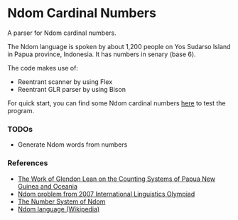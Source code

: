 # Ndom Cardinal Numbers

A parser for Ndom cardinal numbers.

The Ndom language is spoken by about 1,200 people on Yos Sudarso Island in Papua province, Indonesia. It has numbers in senary (base 6).

The code makes use of:
- Reentrant scanner by using Flex
- Reentrant GLR parser by using Bison

For quick start, you can find some Ndom cardinal numbers [here](http://www.sf.airnet.ne.jp/ts/language/number/ndom.html) to test the program.

### TODOs

- Generate Ndom words from numbers

### References

- [The Work of Glendon Lean on the Counting Systems of Papua New Guinea and Oceania](http://citeseerx.ist.psu.edu/viewdoc/download?doi=10.1.1.590.2110&rep=rep1&type=pdf)
- [Ndom problem from 2007 International Linguistics Olympiad](http://www.ioling.org/problems/2007/i4/)
- [The Number System of Ndom](http://www.sf.airnet.ne.jp/ts/language/number/ndom.html)
- [Ndom language (Wikipedia)](https://en.wikipedia.org/wiki/Ndom_language)
